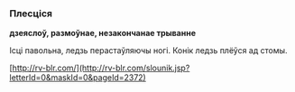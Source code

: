 ### Плесціся
**дзеяслоў, размоўнае, незакончанае трыванне**

Ісці павольна, ледзь перастаўляючы ногі. Конік ледзь плёўся ад стомы.

<a rel="author">[http://rv-blr.com/](http://rv-blr.com/slounik.jsp?letterId=0&maskId=0&pageId=2372)</a>
